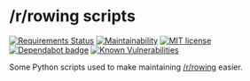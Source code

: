 # /r/rowing scripts

[![Requirements Status](https://requires.io/github/JamieMagee/r-rowing/requirements.svg?branch=master)](https://requires.io/github/JamieMagee/r-rowing/requirements/?branch=master)
[![Maintainability](https://api.codeclimate.com/v1/badges/1654fa2ab993b4dcdaf3/maintainability)](https://codeclimate.com/github/JamieMagee/r-rowing/maintainability)
[![MIT license](https://img.shields.io/badge/license-MIT-blue.svg)](http://opensource.org/licenses/MIT)
[![Dependabot badge](https://img.shields.io/badge/Dependabot-enabled-blue.svg)](https://dependabot.com/)
[![Known Vulnerabilities](https://snyk.io/test/github/jamiemagee/r-rowing/badge.svg?targetFile=scripts%2Frequirements.txt)](https://snyk.io/test/github/jamiemagee/r-rowing?targetFile=scripts%2Frequirements.txt)

Some Python scripts used to make maintaining [/r/rowing](https://reddit.com/r/rowing) easier.